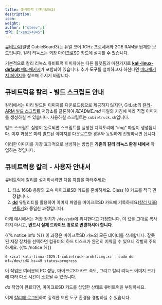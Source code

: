 ```yaml
---
title: 큐비트럭 (큐비보드3)
description:
icon:
weight:
author: ["steev",]
번역: ["xenix4845"]
---
```


[큐비트럭](http://www.cubietruck.com/)(일명 CubieBoard3)는 듀얼 코어 1GHz 프로세서와 2GB RAM을 탑재한 보드입니다. 칼리 리눅스는 외장 마이크로SD 카드에 설치할 수 있습니다.

기본적으로 칼리 리눅스 큐비트럭 이미지에는 다른 플랫폼과 마찬가지로 [**kali-linux-default** 메타패키지](/docs/general-use/metapackages/)가 포함되어 있습니다. 추가 도구를 설치하고자 하신다면 [메타패키지 페이지](/docs/general-use/metapackages/)를 참조해 주시기 바랍니다.

## 큐비트럭용 칼리 - 빌드 스크립트 안내

칼리에서는 미리 빌드된 이미지를 다운로드용으로 제공하지 않지만, GitLab의 [칼리-ARM 빌드 스크립트](https://gitlab.com/kalilinux/build-scripts/kali-arm) 저장소를 클론하여 _README.md_ 파일의 지침에 따라 직접 이미지를 생성하실 수 있습니다. 사용하실 스크립트는 `cubietruck.sh`입니다.

빌드 스크립트 실행이 완료되면 스크립트를 실행한 디렉토리에 "img" 파일이 생성됩니다. 이후 과정은 미리 빌드된 이미지를 다운로드한 경우와 동일하게 진행하시면 됩니다.

이러한 이미지를 가장 효과적으로 생성하는 방법은 **기존의 칼리 리눅스 환경 내에서** 작업하는 것입니다.

## 큐비트럭용 칼리 - 사용자 안내서

큐비트럭에 칼리를 설치하시려면 다음 지침을 따라주세요:

1. 최소 16GB 용량의 고속 마이크로SD 카드를 준비하세요. Class 10 카드를 적극 권장합니다.
2. **[dd](https://manpages.debian.org/testing/coreutils/dd.1.en.html)** 유틸리티를 활용하여 이미지 파일을 마이크로SD 카드에 기록하세요([칼리 USB 만들기](/docs/usb/live-usb-install-with-windows/)와 동일한 과정입니다).

아래 예시에서는 저장 장치가 `/dev/sdX`에 위치한다고 가정합니다. 이 값을 그대로 복사하지 마시고, **반드시 실제 드라이브 경로로 변경하셔야 합니다**.

{{% notice info %}}
이 과정은 마이크로SD 카드의 모든 데이터를 삭제합니다. 잘못된 저장 장치를 선택하면 컴퓨터의 하드 디스크가 완전히 지워질 수 있으니 각별히 주의하세요.
{{% /notice %}}

```console
$ xzcat kali-linux-2025.1-cubietruck-armhf.img.xz | sudo dd of=/dev/sdX bs=4M status=progress
```

이 작업은 여러분의 PC 성능, 마이크로SD 카드 속도, 그리고 칼리 리눅스 이미지 크기에 따라 다소 시간이 소요될 수 있습니다.

_dd_ 작업이 완료되면, 마이크로SD 카드를 삽입한 상태로 큐비트럭을 부팅하세요.

이제 [칼리에 로그인](/docs/introduction/default-credentials/)하여 강력한 보안 도구 환경을 경험하실 수 있습니다.
